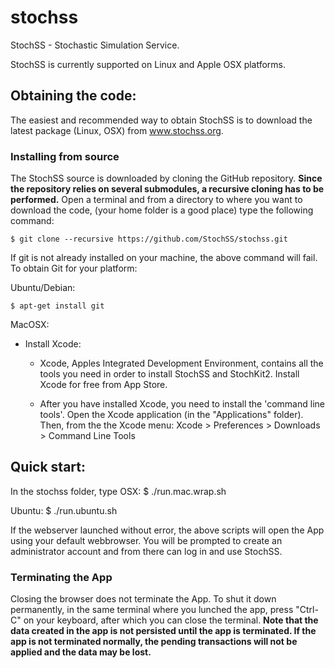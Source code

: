 stochss
=======

StochSS - Stochastic Simulation Service.  

StochSS is currently supported on Linux and Apple OSX platforms.

## Obtaining the code:

The easiest and recommended way to obtain StochSS is to download the latest package (Linux, OSX) from www.stochss.org.

### Installing from source

The StochSS source is downloaded by cloning the GitHub repository. **Since the repository relies on several submodules, a recursive cloning has to be performed.** Open a terminal and from a directory to where you want to download the code,
(your home folder is a good place) type the following command:

    $ git clone --recursive https://github.com/StochSS/stochss.git

If git is not already installed on your machine, the above command will fail. To obtain Git for your platform:

Ubuntu/Debian:

    $ apt-get install git
  
MacOSX:


* Install Xcode:
    * Xcode, Apples Integrated Development Environment, contains all the tools you need in order to install StochSS and StochKit2.
 Install Xcode for free from App Store. 

    * After you have installed Xcode, you need to install the 'command line tools'. Open the Xcode application (in the "Applications" folder). Then, from the the Xcode menu:
      Xcode > Preferences > Downloads > Command Line Tools    
  

## Quick start:

In the stochss folder, type
OSX:
    $ ./run.mac.wrap.sh
    
Ubuntu:
    $ ./run.ubuntu.sh
    
    
If the webserver launched without error, the above scripts will open the App using your default webbrowser. You will be prompted to create an administrator account and from there can log in and use StochSS.

### Terminating the App 

Closing the browser does not terminate the App. To shut it down permanently, in the same terminal where you lunched the app,
press "Ctrl-C" on your keyboard, after which you can close the terminal. **Note that the data created in the app is not persisted until the app is terminated. If the app is not terminated normally, the pending transactions will not be applied and the data may be lost.** 
